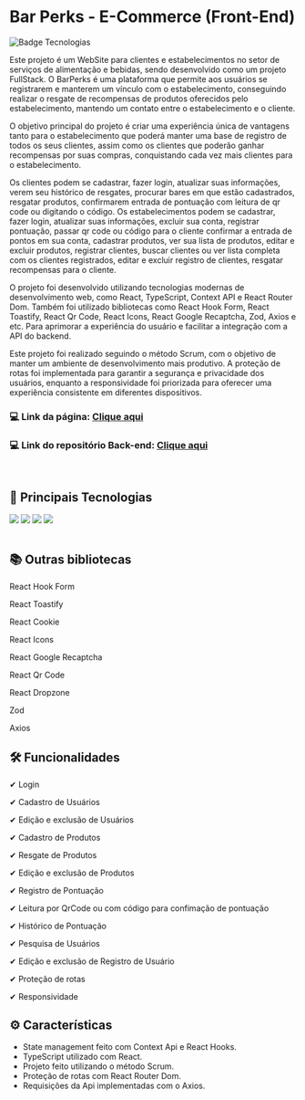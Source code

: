 # Bar Perks - E-Commerce (Front-End)
![Badge Tecnologias](https://img.shields.io/badge/Tecnologias-ReactJS%20|%20Styled_Components%20|%20Typescript%20-informational)


Este projeto é um WebSite para clientes e estabelecimentos no setor de serviços de alimentação e bebidas, sendo desenvolvido como um projeto FullStack. O BarPerks é uma plataforma que permite aos usuários se registrarem e manterem um vínculo com o estabelecimento, conseguindo realizar o resgate de recompensas de produtos oferecidos pelo estabelecimento, mantendo um contato entre
o estabelecimento e o cliente.

O objetivo principal do projeto é criar uma experiência única de vantagens tanto para o estabelecimento que poderá manter uma base de registro de todos os seus clientes, assim como os clientes que poderão ganhar recompensas por suas compras, conquistando cada vez mais clientes para o estabelecimento. 

Os clientes podem se cadastrar, fazer login, atualizar suas informações, verem seu histórico de resgates, procurar bares em que estão cadastrados, resgatar produtos, confirmarem entrada de pontuação com leitura de qr code ou digitando o código.
Os estabelecimentos podem se cadastrar, fazer login, atualizar suas informações, excluir sua conta, registrar pontuação, passar qr code ou código para o cliente confirmar a entrada de pontos em sua conta, cadastrar produtos, ver sua lista de produtos, editar e excluir produtos, registrar clientes, buscar clientes ou ver lista completa com os clientes registrados, editar e excluir registro de clientes, resgatar recompensas para o cliente. 

O projeto foi desenvolvido utilizando tecnologias modernas de desenvolvimento web, como React, TypeScript, Context API e React Router Dom. Também foi utilizado bibliotecas como React Hook Form, React Toastify, React Qr Code, React Icons, React Google Recaptcha, Zod, Axios e etc. Para aprimorar a experiência do usuário e facilitar a integração com a API do backend.

Este projeto foi realizado seguindo o método Scrum, com o objetivo de manter um ambiente de desenvolvimento mais produtivo. A proteção de rotas foi implementada para garantir a segurança e privacidade dos usuários, enquanto a responsividade foi priorizada para oferecer uma experiência consistente em diferentes dispositivos.

### 💻 Link da página: [Clique aqui](https://github.com/Christiano-K-Oliveira/BarPerks-frontEnd)

### 💻 Link do repositório Back-end: [Clique aqui](https://github.com/Christiano-K-Oliveira/BarPerks-backEnd)
<br>


## 🚀 Principais Tecnologias
<div>
    <img src="https://img.shields.io/badge/React-20232A?style=for-the-badge&logo=react&logoColor=61DAFB" /> 
    <img src="https://img.shields.io/badge/TypeScript-007ACC?style=for-the-badge&logo=typescript&logoColor=white" />
    <img src="https://img.shields.io/badge/Styled_Components-000000?style=for-the-badge&logo=styledcomponents&logoColor=white" /> 
    <img src="https://img.shields.io/badge/React_Router-CA4245?style=for-the-badge&logo=react-router&logoColor=white" /> 
</div><br>

## 📚 Outras bibliotecas 
<p>React Hook Form</p>
<p>React Toastify</p>
<p>React Cookie</p>
<p>React Icons</p>
<p>React Google Recaptcha</p>
<p>React Qr Code</p>
<p>React Dropzone</p>
<p>Zod</p>
<p>Axios</p>

## 🛠 Funcionalidades
<p>✔ Login</p>
<p>✔ Cadastro de Usuários</p>
<p>✔ Edição e exclusão de Usuários</p>
<p>✔ Cadastro de Produtos</p>
<p>✔ Resgate de Produtos</p>
<p>✔ Edição e exclusão de Produtos</p>
<p>✔ Registro de Pontuação</p>
<p>✔ Leitura por QrCode ou com código para confimação de pontuação</p>
<p>✔ Histórico de Pontuação</p>
<p>✔ Pesquisa de Usuários</p>
<p>✔ Edição e exclusão de Registro de Usuário</p>
<p>✔ Proteção de rotas</p>
<p>✔ Responsividade</p>

## ⚙ Características
<ul>
    <li>State management feito com Context Api e React Hooks.</li>
    <li>TypeScript utilizado com React.</li>
    <li>Projeto feito utilizando o método Scrum.</li>
    <li>Proteção de rotas com React Router Dom.</li>
    <li>Requisições da Api implementadas com o Axios.</li>
</ul>